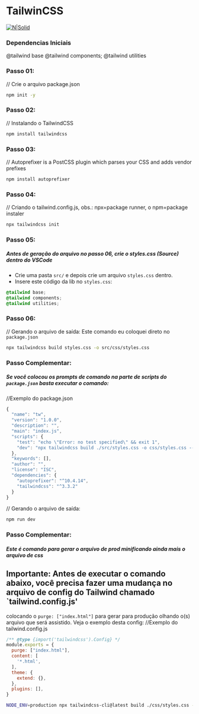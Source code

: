 # TailwinCSS
[![N|Solid](https://www.devonblog.com/wp-content/uploads/2022/06/tailwind-thumb.jpg)](https://tailwindcss.com/docs/installation)
### Dependencias Iniciais
@tailwind base
@tailwind components;
@tailwind utilities


### Passo 01:
// Crie o arquivo package.json
```sh
npm init -y
```

### Passo 02:
// Instalando o TailwindCSS
```sh
npm install tailwindcss
```

### Passo 03:
// Autoprefixer is a PostCSS plugin which parses your CSS and adds vendor prefixes
```sh
npm install autoprefixer
```

### Passo 04:
// Criando o tailwind.config.js, obs.: npx=package runner, o npm=package instaler
```sh
npx tailwindcss init
```

### Passo 05:
##### Antes de geração do arquivo no passo 06, crie o styles.css (Source) dentro do VSCode 
- Crie uma pasta `src/` e depois crie um arquivo `styles.css` dentro.
- Insere este código da lib no `styles.css`:
```CSS
@tailwind base;
@tailwind components;
@tailwind utilities;
```

### Passo 06:
// Gerando o arquivo de saída: Este comando eu coloquei direto no `package.json`
```sh
npx tailwindcss build styles.css -o src/css/styles.css
```

### Passo Complementar:
##### Se você colocou os prompts de comando na parte de scripts do `package.json` basta executar o comando:

//Exemplo do package.json
```Javascript
{
  "name": "tw",
  "version": "1.0.0",
  "description": "",
  "main": "index.js",
  "scripts": {
    "test": "echo \"Error: no test specified\" && exit 1",
    "dev": "npx tailwindcss build ./src/styles.css -o css/styles.css --watch"
  },
  "keywords": [],
  "author": "",
  "license": "ISC",
  "dependencies": {
    "autoprefixer": "^10.4.14",
    "tailwindcss": "^3.3.2"
  }
}
```
// Gerando o arquivo de saída: 
```sh
npm run dev
```

### Passo Complementar:
##### Este é comando para gerar o arquivo de prod minificando ainda mais o arquivo de css
## Importante: Antes de executar o comando abaixo, você precisa fazer uma mudança no arquivo de config do Tailwind chamado `tailwind.config.js'
colocando o `purge: ["index.html"]` para gerar para produção olhando o(s) arquivo que será assistido. Veja o exemplo desta config:
//Exemplo do tailwind.config.js
```Javascript
/** @type {import('tailwindcss').Config} */
module.exports = {
  purge: ["index.html"],
  content: [
    '*.html',
  ],
  theme: {
    extend: {},
  },
  plugins: [],
}
```
```sh
NODE_ENV=production npx tailwindcss-cli@latest build ./css/styles.css -o ./css/styles.min.css --minify
```

